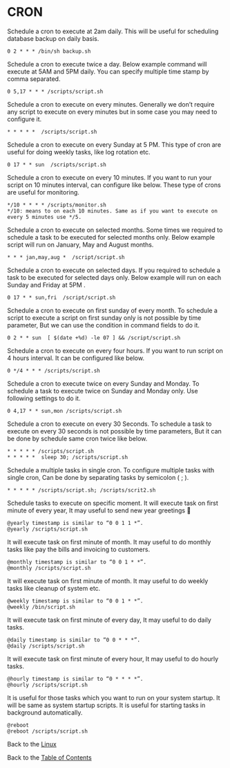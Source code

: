 # CRON

Schedule a cron to execute at 2am daily.
This will be useful for scheduling database backup on daily basis.

```
0 2 * * * /bin/sh backup.sh
```

Schedule a cron to execute twice a day.
Below example command will execute at 5AM and 5PM daily. You can specify multiple time stamp by comma separated.

```
0 5,17 * * * /scripts/script.sh
```

Schedule a cron to execute on every minutes.
Generally we don’t require any script to execute on every minutes but in some case you may need to configure it.

```
* * * * *  /scripts/script.sh
```

Schedule a cron to execute on every Sunday at 5 PM.
This type of cron are useful for doing weekly tasks, like log rotation etc.

```
0 17 * * sun  /scripts/script.sh
```

Schedule a cron to execute on every 10 minutes.
If you want to run your script on 10 minutes interval, can configure like below. These type of crons are useful for monitoring.

```
*/10 * * * * /scripts/monitor.sh
*/10: means to on each 10 minutes. Same as if you want to execute on every 5 minutes use */5.
```

Schedule a cron to execute on selected months.
Some times we required to schedule a task to be executed for selected months only. Below example script will run on January, May and August months.

```
* * * jan,may,aug *  /script/script.sh
```

Schedule a cron to execute on selected days.
If you required to schedule a task to be executed for selected days only. Below example will run on each Sunday and Friday at 5PM .

```
0 17 * * sun,fri  /script/script.sh
```

Schedule a cron to execute on first sunday of every month.
To schedule a script to execute a script on first sunday only is not possible by time parameter, But we can use the condition in command fields to do it.

```
0 2 * * sun  [ $(date +%d) -le 07 ] && /script/script.sh
```

Schedule a cron to execute on every four hours.
If you want to run script on 4 hours interval. It can be configured like below.

```
0 */4 * * * /scripts/script.sh
```

Schedule a cron to execute twice on every Sunday and Monday.
To schedule a task to execute twice on Sunday and Monday only. Use following settings to do it.

```
0 4,17 * * sun,mon /scripts/script.sh
```

Schedule a cron to execute on every 30 Seconds.
To schedule a task to execute on every 30 seconds is not possible by time parameters, But it can be done by schedule same cron twice like below.

```
* * * * * /scripts/script.sh
* * * * *  sleep 30; /scripts/script.sh
```

Schedule a multiple tasks in single cron.
To configure multiple tasks with single cron, Can be done by separating tasks by semicolon ( ; ).

```
* * * * * /scripts/script.sh; /scripts/scrit2.sh
```

Schedule tasks to execute on specific moment.
It will execute task on first minute of every year, It may useful to send new year greetings 🙂
```
@yearly timestamp is similar to “0 0 1 1 *”.
@yearly /scripts/script.sh
```

It will execute task on first minute of month. It may useful to do monthly tasks like pay the bills and invoicing to customers.

```
@monthly timestamp is similar to “0 0 1 * *”.
@monthly /scripts/script.sh
```

It will execute task on first minute of month. It may useful to do weekly tasks like cleanup of system etc.

```
@weekly timestamp is similar to “0 0 1 * *”.
@weekly /bin/script.sh
```

It will execute task on first minute of every day, It may useful to do daily tasks.

```
@daily timestamp is similar to “0 0 * * *”.
@daily /scripts/script.sh
```

It will execute task on first minute of every hour, It may useful to do hourly tasks.

```
@hourly timestamp is similar to “0 * * * *”.
@hourly /scripts/script.sh
```

It is useful for those tasks which you want to run on your system startup. It will be same as system startup scripts. It is useful for starting tasks in background automatically.

```
@reboot
@reboot /scripts/script.sh
```

Back to the [Linux](/Contents/Linux)

Back to the [Table of Contents](/Contents)